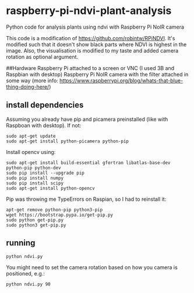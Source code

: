 # raspberry-pi-ndvi-plant-analysis
Python code for analysis plants using ndvi with Raspberry Pi NoIR camera

This code is a modification of https://github.com/robintw/RPiNDVI.
It's modified such that it doesn't show black parts where NDVI is highest in the image.
Also, the visualisation is modified to my taste and added camera rotation as optional argument.

##Hardware
Raspberry Pi attached to a screen or VNC (I used 3B and Raspbian with desktop)
Raspberry Pi NoIR camera with the filter attached in some way
(more info: https://www.raspberrypi.org/blog/whats-that-blue-thing-doing-here/)

## install dependencies
Assuming you already have pip and picamera preinstalled (like with Raspboan with desktop). If not:
```
sudo apt-get update
sudo apt-get install python-picamera python-pip
```

Install opencv using:

```
sudo apt-get install build-essential gfortran libatlas-base-dev python-pip python-dev
sudo pip install --upgrade pip
sudo pip install numpy
sudo pip install scipy
sudo apt-get install python-opencv
```

Pip was throwing me TypeErrors on Raspian, so I had to reinstall it:

```
apt-get remove python-pip python3-pip
wget https://bootstrap.pypa.io/get-pip.py
sudo python get-pip.py
sudo python3 get-pip.py
```

## running
`python ndvi.py`

You might need to set the camera rotation based on how you camera is positioned, e.g.:

`python ndvi.py 90`

